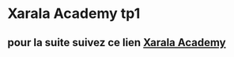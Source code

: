 # Xarala Academy tp1
## pour la suite suivez ce lien <a href="https://www.youtube.com/c/xaralaAcademy">Xarala Academy</a>
